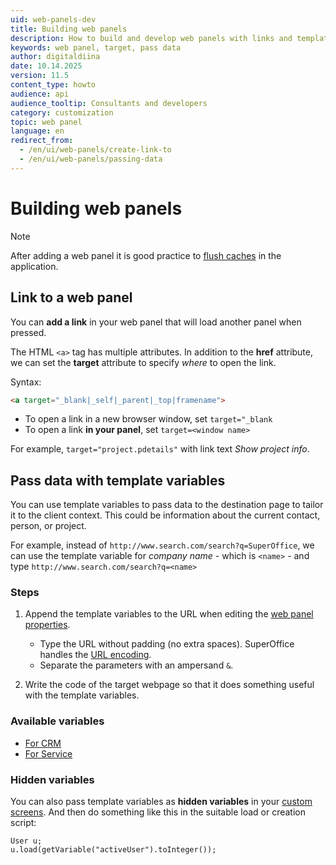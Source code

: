 ```yaml
---
uid: web-panels-dev
title: Building web panels
description: How to build and develop web panels with links and template variables
keywords: web panel, target, pass data
author: digitaldiina
date: 10.14.2025
version: 11.5
content_type: howto
audience: api
audience_tooltip: Consultants and developers
category: customization
topic: web panel
language: en
redirect_from:
  - /en/ui/web-panels/create-link-to
  - /en/ui/web-panels/passing-data
---
```


# Building web panels

> [!NOTE]
> After adding a web panel it is good practice to [flush caches][7] in the application.

## Link to a web panel

You can **add a link** in your web panel that will load another panel when pressed.

The HTML `<a>` tag has multiple attributes. In addition to the **href** attribute, we can set the **target** attribute to specify *where* to open the link.

Syntax:

```html
<a target="_blank|_self|_parent|_top|framename">
```

* To open a link in a new browser window, set `target="_blank`
* To open a link **in your panel**, set `target=<window name>`

For example, `target="project.pdetails"` with link text *Show project info*.

## <a id="variables"></a>Pass data with template variables

You can use template variables to pass data to the destination page to tailor it to the client context. This could be information about the current contact, person, or project.

For example, instead of `http://www.search.com/search?q=SuperOffice`, we can use the template variable for *company name* - which is `<name>` - and type `http://www.search.com/search?q=<name>`

### Steps

1. Append the template variables to the URL when editing the [web panel properties][1].
    * Type the URL without padding (no extra spaces). SuperOffice handles the [URL encoding][2].
    * Separate the parameters with an ampersand `&`.

1. Write the code of the target webpage so that it does something useful with the template variables.

### Available variables

* [For CRM][4]
* [For Service][5]

### Hidden variables

You can also pass template variables as **hidden variables** in your [custom screens][6]. And then do something like this in the suitable load or creation script:

```crmscript
User u;
u.load(getVariable("activeUser").toInteger());
```

<!-- Referenced links -->
[1]: ../admin/add-web-panel.md#fields
[2]: ../admin/url-encoding.md
[4]: ../../../document/templates/index.md
[5]: ../../../knowledge-base/learn/reply-templates/template-variables.md
[6]: ../../../ui/blogic/custom-screens/index.md
[7]: ../../../api/caching/flush-cache.md

<!-- Referenced images -->